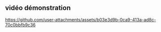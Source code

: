 ## vidéo démonstration



https://github.com/user-attachments/assets/b03e3d9b-0ca9-413a-ad8c-70c0bbfb9c36

